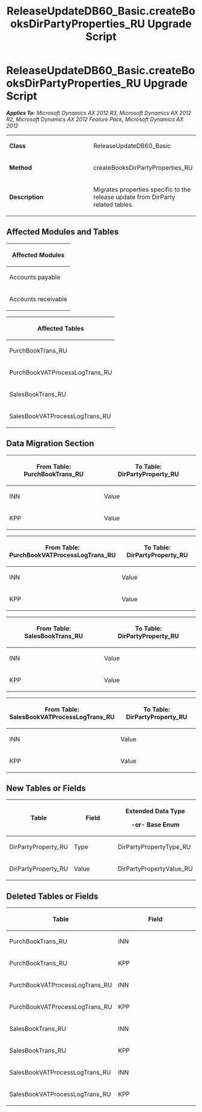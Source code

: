 ﻿---
title: ReleaseUpdateDB60_Basic.createBooksDirPartyProperties_RU Upgrade Script
TOCTitle: ReleaseUpdateDB60_Basic.createBooksDirPartyProperties_RU Upgrade Script
ms:assetid: f5bc8f28-9e37-798f-93c7-ea5321000ae2
ms:mtpsurl: https://msdn.microsoft.com/en-us/library/JJ737544(v=AX.60)
ms:contentKeyID: 49712238
ms.date: 05/18/2015
mtps_version: v=AX.60
---

# ReleaseUpdateDB60\_Basic.createBooksDirPartyProperties\_RU Upgrade Script 


_**Applies To:** Microsoft Dynamics AX 2012 R3, Microsoft Dynamics AX 2012 R2, Microsoft Dynamics AX 2012 Feature Pack, Microsoft Dynamics AX 2012_

<table>
<colgroup>
<col style="width: 50%" />
<col style="width: 50%" />
</colgroup>
<tbody>
<tr class="odd">
<td><p><strong>Class</strong></p></td>
<td><p>ReleaseUpdateDB60_Basic</p></td>
</tr>
<tr class="even">
<td><p><strong>Method</strong></p></td>
<td><p>createBooksDirPartyProperties_RU</p></td>
</tr>
<tr class="odd">
<td><p><strong>Description</strong></p></td>
<td><p>Migrates properties specific to the release update from DirParty related tables.</p></td>
</tr>
</tbody>
</table>


## Affected Modules and Tables

<table>
<colgroup>
<col style="width: 100%" />
</colgroup>
<thead>
<tr class="header">
<th><p>Affected Modules</p></th>
</tr>
</thead>
<tbody>
<tr class="odd">
<td><p>Accounts payable</p></td>
</tr>
<tr class="even">
<td><p>Accounts receivable</p></td>
</tr>
</tbody>
</table>


<table>
<colgroup>
<col style="width: 100%" />
</colgroup>
<thead>
<tr class="header">
<th><p>Affected Tables</p></th>
</tr>
</thead>
<tbody>
<tr class="odd">
<td><p>PurchBookTrans_RU</p></td>
</tr>
<tr class="even">
<td><p>PurchBookVATProcessLogTrans_RU</p></td>
</tr>
<tr class="odd">
<td><p>SalesBookTrans_RU</p></td>
</tr>
<tr class="even">
<td><p>SalesBookVATProcessLogTrans_RU</p></td>
</tr>
</tbody>
</table>


## Data Migration Section

<table>
<colgroup>
<col style="width: 50%" />
<col style="width: 50%" />
</colgroup>
<thead>
<tr class="header">
<th><p>From Table: PurchBookTrans_RU</p></th>
<th><p>To Table: DirPartyProperty_RU</p></th>
</tr>
</thead>
<tbody>
<tr class="odd">
<td><p>INN</p></td>
<td><p>Value</p></td>
</tr>
<tr class="even">
<td><p>KPP</p></td>
<td><p>Value</p></td>
</tr>
</tbody>
</table>


<table>
<colgroup>
<col style="width: 50%" />
<col style="width: 50%" />
</colgroup>
<thead>
<tr class="header">
<th><p>From Table: PurchBookVATProcessLogTrans_RU</p></th>
<th><p>To Table: DirPartyProperty_RU</p></th>
</tr>
</thead>
<tbody>
<tr class="odd">
<td><p>INN</p></td>
<td><p>Value</p></td>
</tr>
<tr class="even">
<td><p>KPP</p></td>
<td><p>Value</p></td>
</tr>
</tbody>
</table>


<table>
<colgroup>
<col style="width: 50%" />
<col style="width: 50%" />
</colgroup>
<thead>
<tr class="header">
<th><p>From Table: SalesBookTrans_RU</p></th>
<th><p>To Table: DirPartyProperty_RU</p></th>
</tr>
</thead>
<tbody>
<tr class="odd">
<td><p>INN</p></td>
<td><p>Value</p></td>
</tr>
<tr class="even">
<td><p>KPP</p></td>
<td><p>Value</p></td>
</tr>
</tbody>
</table>


<table>
<colgroup>
<col style="width: 50%" />
<col style="width: 50%" />
</colgroup>
<thead>
<tr class="header">
<th><p>From Table: SalesBookVATProcessLogTrans_RU</p></th>
<th><p>To Table: DirPartyProperty_RU</p></th>
</tr>
</thead>
<tbody>
<tr class="odd">
<td><p>INN</p></td>
<td><p>Value</p></td>
</tr>
<tr class="even">
<td><p>KPP</p></td>
<td><p>Value</p></td>
</tr>
</tbody>
</table>


## New Tables or Fields

<table>
<colgroup>
<col style="width: 33%" />
<col style="width: 33%" />
<col style="width: 33%" />
</colgroup>
<thead>
<tr class="header">
<th><p>Table</p></th>
<th><p>Field</p></th>
<th><p>Extended Data Type</p>
<p>-or- Base Enum</p></th>
</tr>
</thead>
<tbody>
<tr class="odd">
<td><p>DirPartyProperty_RU</p></td>
<td><p>Type</p></td>
<td><p>DirPartyPropertyType_RU</p></td>
</tr>
<tr class="even">
<td><p>DirPartyProperty_RU</p></td>
<td><p>Value</p></td>
<td><p>DirPartyPropertyValue_RU</p></td>
</tr>
</tbody>
</table>


## Deleted Tables or Fields

<table>
<colgroup>
<col style="width: 50%" />
<col style="width: 50%" />
</colgroup>
<thead>
<tr class="header">
<th><p>Table</p></th>
<th><p>Field</p></th>
</tr>
</thead>
<tbody>
<tr class="odd">
<td><p>PurchBookTrans_RU</p></td>
<td><p>INN</p></td>
</tr>
<tr class="even">
<td><p>PurchBookTrans_RU</p></td>
<td><p>KPP</p></td>
</tr>
<tr class="odd">
<td><p>PurchBookVATProcessLogTrans_RU</p></td>
<td><p>INN</p></td>
</tr>
<tr class="even">
<td><p>PurchBookVATProcessLogTrans_RU</p></td>
<td><p>KPP</p></td>
</tr>
<tr class="odd">
<td><p>SalesBookTrans_RU</p></td>
<td><p>INN</p></td>
</tr>
<tr class="even">
<td><p>SalesBookTrans_RU</p></td>
<td><p>KPP</p></td>
</tr>
<tr class="odd">
<td><p>SalesBookVATProcessLogTrans_RU</p></td>
<td><p>INN</p></td>
</tr>
<tr class="even">
<td><p>SalesBookVATProcessLogTrans_RU</p></td>
<td><p>KPP</p></td>
</tr>
</tbody>
</table>

  


